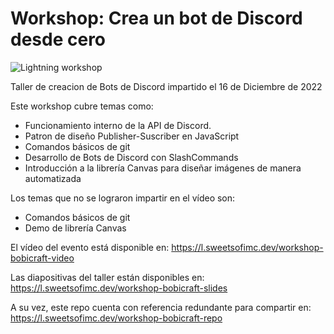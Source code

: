 # Workshop: Crea un bot de Discord desde cero

![Lightning workshop](https://user-images.githubusercontent.com/7455707/208257070-9f340115-86d6-437b-b1f8-43d6dcccd7d6.png)


Taller de creacion de Bots de Discord impartido el 16 de Diciembre de 2022

Este workshop cubre temas como:
- Funcionamiento interno de la API de Discord.
- Patron de diseño Publisher-Suscriber en JavaScript
- Comandos básicos de git
- Desarrollo de Bots de Discord con SlashCommands
- Introducción a la librería Canvas para diseñar imágenes de manera automatizada

Los temas que no se lograron impartir en el vídeo son:
- Comandos básicos de git
- Demo de librería Canvas

El vídeo del evento está disponible en: https://l.sweetsofimc.dev/workshop-bobicraft-video

Las diapositivas del taller están disponibles en: https://l.sweetsofimc.dev/workshop-bobicraft-slides

A su vez, este repo cuenta con referencia redundante para compartir en: https://l.sweetsofimc.dev/workshop-bobicraft-repo

